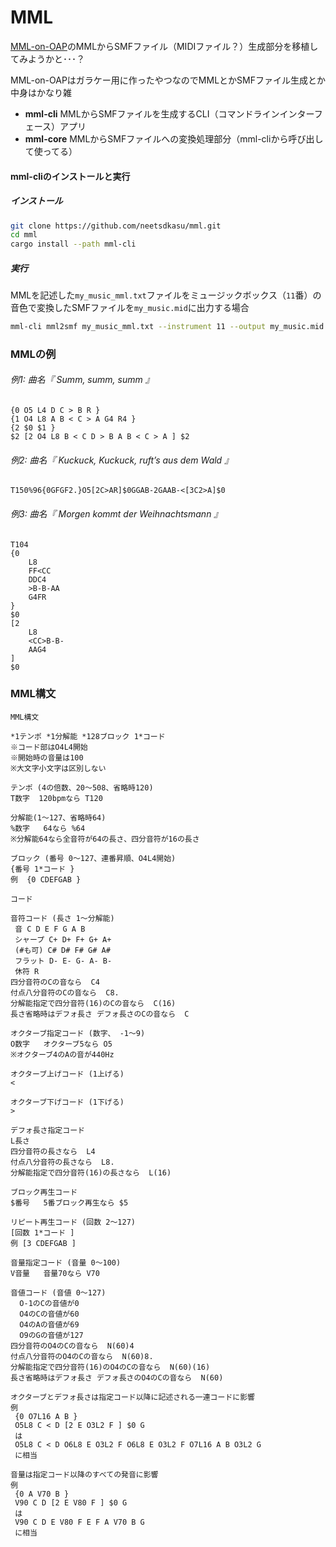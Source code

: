 # MML

[MML-on-OAP](https://github.com/neetsdkasu/MML-on-OAP)のMMLからSMFファイル（MIDIファイル？）生成部分を移植してみようかと･･･？

MML-on-OAPはガラケー用に作ったやつなのでMMLとかSMFファイル生成とか中身はかなり雑  

 - **mml-cli** MMLからSMFファイルを生成するCLI（コマンドラインインターフェース）アプリ
 - **mml-core** MMLからSMFファイルへの変換処理部分（mml-cliから呼び出して使ってる）



#### mml-cliのインストールと実行

##### インストール

```bash
git clone https://github.com/neetsdkasu/mml.git
cd mml
cargo install --path mml-cli
```

##### 実行

MMLを記述した`my_music_mml.txt`ファイルをミュージックボックス（`11`番）の音色で変換したSMFファイルを`my_music.mid`に出力する場合
```bash
mml-cli mml2smf my_music_mml.txt --instrument 11 --output my_music.mid
```

### MMLの例

###### 例1: 曲名『 Summ, summ, summ 』
```
{0 O5 L4 D C > B R }
{1 O4 L8 A B < C > A G4 R4 }
{2 $0 $1 }
$2 [2 O4 L8 B < C D > B A B < C > A ] $2
```

###### 例2: 曲名『 Kuckuck, Kuckuck, ruft’s aus dem Wald 』
```
T150%96{0GFGF2.}O5[2C>AR]$0GGAB-2GAAB-<[3C2>A]$0
```

###### 例3: 曲名『 Morgen kommt der Weihnachtsmann 』
```
T104
{0
    L8
    FF<CC
    DDC4
    >B-B-AA
    G4FR
}
$0
[2
    L8
    <CC>B-B-
    AAG4
]
$0
```


### MML構文

```
MML構文

*1テンポ *1分解能 *128ブロック 1*コード
※コード部はO4L4開始
※開始時の音量は100
※大文字小文字は区別しない

テンポ (4の倍数、20～508、省略時120)
T数字  120bpmなら T120

分解能(1～127、省略時64)
%数字   64なら %64
※分解能64なら全音符が64の長さ、四分音符が16の長さ

ブロック (番号 0～127、連番昇順、O4L4開始)
{番号 1*コード }
例  {0 CDEFGAB }

コード

音符コード (長さ 1～分解能)
 音 C D E F G A B
 シャープ C+ D+ F+ G+ A+
 (#も可) C# D# F# G# A#
 フラット D- E- G- A- B-
 休符 R
四分音符のCの音なら  C4
付点八分音符のCの音なら  C8.
分解能指定で四分音符(16)のCの音なら  C(16)
長さ省略時はデフォ長さ デフォ長さのCの音なら  C

オクターブ指定コード (数字、 -1～9)
O数字   オクターブ5なら O5
※オクターブ4のAの音が440Hz

オクターブ上げコード (1上げる)
<

オクターブ下げコード (1下げる)
>

デフォ長さ指定コード
L長さ
四分音符の長さなら  L4
付点八分音符の長さなら  L8.
分解能指定で四分音符(16)の長さなら  L(16)

ブロック再生コード
$番号   5番ブロック再生なら $5

リピート再生コード (回数 2～127)
[回数 1*コード ]
例 [3 CDEFGAB ]

音量指定コード (音量 0～100)
V音量   音量70なら V70

音値コード (音値 0～127)
  O-1のCの音値が0
  O4のCの音値が60
  O4のAの音値が69
  O9のGの音値が127
四分音符のO4のCの音なら  N(60)4
付点八分音符のO4のCの音なら  N(60)8.
分解能指定で四分音符(16)のO4のCの音なら  N(60)(16)
長さ省略時はデフォ長さ デフォ長さのO4のCの音なら  N(60)

オクターブとデフォ長さは指定コード以降に記述される一連コードに影響
例
 {0 O7L16 A B }
 O5L8 C < D [2 E O3L2 F ] $0 G
 は
 O5L8 C < D O6L8 E O3L2 F O6L8 E O3L2 F O7L16 A B O3L2 G
 に相当
 
音量は指定コード以降のすべての発音に影響
例
 {0 A V70 B }
 V90 C D [2 E V80 F ] $0 G
 は
 V90 C D E V80 F E F A V70 B G
 に相当
```
